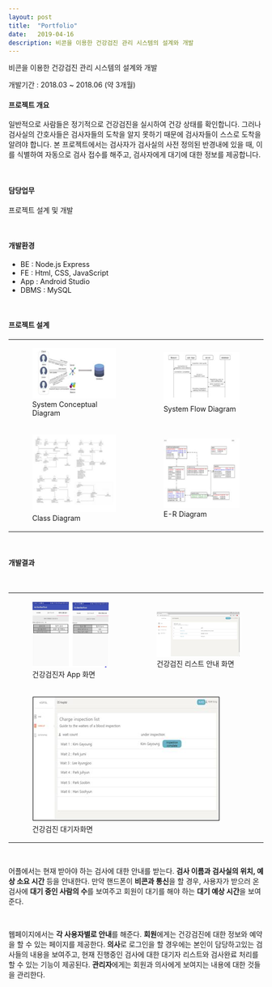 ```yaml
---
layout: post
title:  "Portfolio"
date:   2019-04-16
description: 비콘을 이용한 건강검진 관리 시스템의 설계와 개발
---
```


<p class="intro">비콘을 이용한 건강검진 관리 시스템의 설계와 개발</p>
개발기간 : 2018.03 ~ 2018.06 (약 3개월) 

#### 프로젝트 개요

일반적으로 사람들은 정기적으로 건강검진을 실시하여 건강 상태를 확인합니다. 그러나 검사실의 간호사들은 검사자들의 도착을 알지 못하기 때문에 검사자들이 스스로 도착을 알려야 합니다. 본 프로젝트에서는 검사자가 검사실의 사전 정의된 반경내에 있을 때, 이를 식별하여 자동으로 검사 접수를 해주고, 검사자에게 대기에 대한 정보를 제공합니다.

<br/>

#### 담당업무
<p> 프로젝트 설계 및 개발 </p>

<br/>

#### 개발환경

* BE : Node.js Express 
* FE : Html, CSS, JavaScript
* App : Android Studio
* DBMS : MySQL

<br/>

#### 프로젝트 설계

<table>
    <tr>
        <td>
            <figure>
                <img src="/assets/img/conceptual.jpg" alt=""/>
                <figcaption>System Conceptual Diagram</figcaption>
            </figure>
        </td>
        <td>
            <figure>
                <img src="/assets/img/flow.jpg" alt=""/>
                <figcaption>System Flow Diagram</figcaption>
            </figure>
        </td>
    </tr>
    <tr>
        <td>
            <figure>
                <img src="/assets/img/class.jpg" alt=""/>
                <figcaption>Class Diagram</figcaption>
            </figure>
        </td>
        <td>
            <figure>
                <img src="/assets/img/er.jpg" alt=""/>
                <figcaption>E-R Diagram</figcaption>
            </figure>
        </td>
    </tr>
</table>

<br/>

#### 개발결과 
<br/>
<table>
    <tr>
        <td>
            <figure>
                <img src="/assets/img/App1.JPG" alt=""/>
                <figcaption>건강검진자 App 화면</figcaption>
            </figure>
        </td>
        <td>
            <figure>
                <img src="/assets/img/list.jpg" alt=""/>
                <figcaption>건강검진 리스트 안내 화면</figcaption>
            </figure>
        </td>
    </tr>
    <tr>
        <td colspan="2">
            <figure>
                <img src="/assets/img/watinglist.jpg" alt=""/>
                <figcaption>건강검진 대기자화면</figcaption>
            </figure>
        </td>
    </tr>
</table>

<br/>

어플에서는 현재 받아야 하는 검사에 대한 안내를 받는다. **검사 이름과 검사실의 위치, 예상 소요 시간** 등을 안내한다. 만약 핸드폰이 **비콘과 통신**을 할 경우, 사용자가 받으러 온 검사에 **대기 중인 사람의 수**를 보여주고 회원이 대기를 해야 하는 **대기 예상 시간**을 보여준다.

<br/>

웹페이지에서는 **각 사용자별로 안내**를 해준다. **회원**에게는 건강검진에 대한 정보와 예약을 할 수 있는 페이지를 제공한다. **의사**로 로그인을 할 경우에는 본인이 담당하고있는 검사들의 내용을 보여주고, 현재 진행중인 검사에 대한 대기자 리스트와 검사완료 처리를 할 수 있는 기능이 제공된다. **관리자**에게는 회원과 의사에게 보여지는 내용에 대한 것들을 관리한다. 

<br/><br/><br/>

